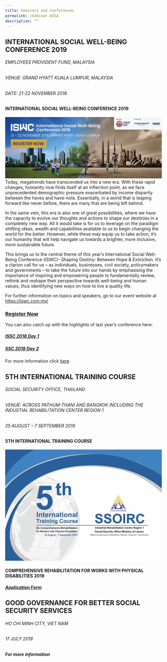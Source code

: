 ```yaml
---
title: Seminars and Conferences
permalink: /Seminar-ASSA
description: ""
---
```

## INTERNATIONAL SOCIAL WELL-BEING CONFERENCE 2019
###### EMPLOYEES PROVIDENT FUND, MALAYSIA
###### VENUE: GRAND HYATT KUALA LUMPUR, MALAYSIA
###### DATE: 21-22 NOVEMBER 2019

#### INTERNATIONAL SOCIAL WELL-BEING CONFERENCE 2019

![INTERNATIONAL SOCIAL WELL-BEING CONFERENCE 2019](/images/Seminar%20and%20Conferences/ITC_2019_new_Banner.jpg)
Today, megatrends have transcended us into a new era. With these rapid changes, humanity now finds itself at an inflection point, as we face unprecedented demographic pressure exacerbated by income disparity between the haves and have-nots. Essentially, in a world that is leaping forward like never before, there are many that are being left behind.

In the same vein, this era is also one of great possibilities, where we have the capacity to evolve our thoughts and actions to shape our destinies in a completely new way. All it would take is for us to leverage on the paradigm shifting ideas, wealth and capabilities available to us to begin changing the world for the better. However, while these may equip us to take action, it’s our humanity that will help navigate us towards a brighter, more inclusive, more sustainable future.

This brings us to the central theme of this year’s International Social Well-Being Conference (ISWC)- Shaping Destiny: Between Hope & Extinction. It’s a clarion call for us – as individuals, businesses, civil society, policymakers and governments – to take the future into our hands by emphasising the importance of inspiring and empowering people to fundamentally review, rethink and reshape their perspective towards well-being and human values, thus identifying new ways on how to live a quality life.

For further information on topics and speakers, go to our event website at https://iswc.com.my/

### [Register Now](https://reg.iswc.com.my/2019/)

You can also catch up with the highlights of last year’s conference here:
##### [ISSC 2018 Day 1](https://urldefense.proofpoint.com/v2/url?u=https-3A__www.youtube.com_watch-3Fv-3D6cO-5FkPP87-5FY&d=DwMGaQ&c=Ftw_YSVcGmqQBvrGwAZugGylNRkk-uER0-5bY94tjsc&r=EdVwsXYJSc_ovJvtsCjLj3deNx1K6JxxjF8QrwsZbE4&m=uoaZgzn19SCf30Cxf91h93yFCY-0q4iexnNLS5cc8ZE&s=npNcbCPQ8HyQjCxwiz2BVJF7n38jzxUsvT3wvx88Ffc&e=)
##### [SSC 2018 Day 2](https://urldefense.proofpoint.com/v2/url?u=https-3A__www.youtube.com_watch-3Fv-3DITmyfeR7IcA&d=DwMGaQ&c=Ftw_YSVcGmqQBvrGwAZugGylNRkk-uER0-5bY94tjsc&r=EdVwsXYJSc_ovJvtsCjLj3deNx1K6JxxjF8QrwsZbE4&m=uoaZgzn19SCf30Cxf91h93yFCY-0q4iexnNLS5cc8ZE&s=x0_x7wRhGc9i6_nZ93v-ZVg2-ueiPQNxT9y2tO8ENcY&e=)
For more information click [here](https://www.asean-ssa.org/PDF/International_Social_Well-Being_Conference.pdf)



## 5TH INTERNATIONAL TRAINING COURSE
###### SOCIAL SECURITY OFFICE, THAILAND
###### VENUE: ACROSS PATHUM-THANI AND BANGKOK INCLUDING THE INDUSTIAL REHABILITATION CENTER REGION 1
###### 25 AUGUST – 7 SEPTEMBER 2019
#### 5TH INTERNATIONAL TRAINING COURSE
![5TH INTERNATIONAL TRAINING COURSE](/images/Seminar%20and%20Conferences/ITC_2019_Banner.jpg)
#### COMPREHENSIVE REHABILITATION FOR WORKS WITH PHYSICAL DISABILITIES 2019
##### [Application Form](https://www.asean-ssa.org/PDF/ITC2019Application_Form.pdf)





## GOOD GOVERNANCE FOR BETTER SOCIAL SECURITY SERVICES
###### HO CHI MINH CITY, VIET NAM

###### 17 JULY 2019

##### For more information
